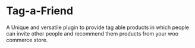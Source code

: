 # Tag-a-Friend
A Unique and versatile plugin to provide tag able products in which people can invite other people and recommend them products from your woo commerce store.
